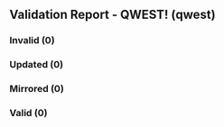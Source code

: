 ## Validation Report - QWEST! (qwest)


### Invalid (0)
### Updated (0)
### Mirrored (0)
### Valid (0)
